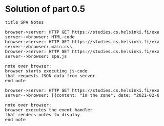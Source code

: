 # Solution of part 0.5

<pre>
title SPA Notes

browser->server: HTTP GET https://studies.cs.helsinki.fi/exampleapp/spa
server-->browser: HTML-code
browser->server: HTTP GET https://studies.cs.helsinki.fi/exampleapp/main.css
server-->browser: main.css
browser->server: HTTP GET https://studies.cs.helsinki.fi/exampleapp/spa.js
server-->browser: spa.js

note over browser:
browser starts executing js-code
that requests JSON data from server 
end note

browser->server: HTTP GET https://studies.cs.helsinki.fi/exampleapp/data.json
server-->browser: [{content: "in the zone", date: "2021-02-02T22:28:10.962Z"}, ...]

note over browser:
browser executes the event handler
that renders notes to display
end note
</pre>